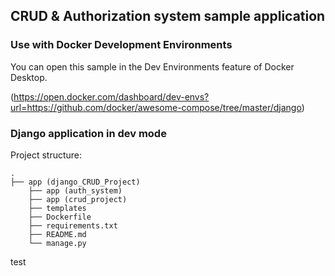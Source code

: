 ## CRUD & Authorization system sample application

### Use with Docker Development Environments

You can open this sample in the Dev Environments feature of Docker Desktop.

(https://open.docker.com/dashboard/dev-envs?url=https://github.com/docker/awesome-compose/tree/master/django)

### Django application in dev mode

Project structure:
```
.
├── app (django_CRUD_Project)
    ├── app (auth_system)
    ├── app (crud_project)
    ├── templates
    ├── Dockerfile
    ├── requirements.txt
    ├── README.md
    └── manage.py

```
test
